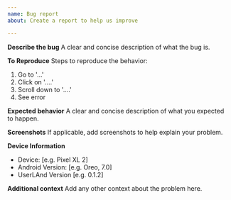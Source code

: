 ```yaml
---
name: Bug report
about: Create a report to help us improve

---
```


**Describe the bug**
A clear and concise description of what the bug is.

**To Reproduce**
Steps to reproduce the behavior:
1. Go to '...'
2. Click on '....'
3. Scroll down to '....'
4. See error

**Expected behavior**
A clear and concise description of what you expected to happen.

**Screenshots**
If applicable, add screenshots to help explain your problem.

**Device Information**
 - Device: [e.g. Pixel XL 2]
 - Android Version: [e.g. Oreo, 7.0]
 - UserLAnd Version [e.g. 0.1.2]

**Additional context**
Add any other context about the problem here.
